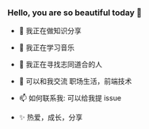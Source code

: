### Hello, you are so beautiful today 👋  

- 🔭 我正在做知识分享
- 🌱 我正在学习音乐
- 👯 我正在寻找志同道合的人
- 💬 可以和我交流 职场生活，前端技术
- 📫 如何联系我: 可以给我提 issue 

- ✨ 热爱，成长，分享



<!--
**viikx/viikx** is a ✨ _special_ ✨ repository because its `README.md` (this file) appears on your GitHub profile.

Here are some ideas to get you started:

- 🔭 I’m currently working on ...
- 🌱 I’m currently learning ...
- 👯 I’m looking to collaborate on ...
- 🤔 I’m looking for help with ...
- 💬 Ask me about ...
- 📫 How to reach me: ...
- 😄 Pronouns: ...
- ⚡ Fun fact: ...
-->
